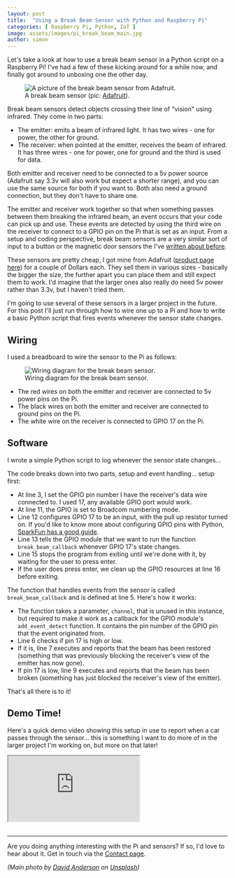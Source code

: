 ```yaml
---
layout: post
title:  "Using a Break Beam Sensor with Python and Raspberry Pi"
categories: [ Raspberry Pi, Python, IoT ]
image: assets/images/pi_break_beam_main.jpg
author: simon
---
```

Let's take a look at how to use a break beam sensor in a Python script on a Raspberry Pi!  I've had a few of these kicking around for a while now, and finally got around to unboxing one the other day.

<figure class="figure">
  <img src="{{ site.baseurl }}/assets/images/pi_break_beam_sensor_pic.jpg" class="figure-img img-fluid" alt="A picture of the break beam sensor from Adafruit.">
  <figcaption class="figure-caption text-center">A break beam sensor (pic: <a href="https://adafruit.com">Adafruit</a>).</figcaption>
</figure>

Break beam sensors detect objects crossing their line of "vision" using infrared.  They come in two parts:

* The emitter: emits a beam of infrared light.  It has two wires - one for power, the other for ground.
* The receiver: when pointed at the emitter, receives the beam of infrared.  It has three wires - one for power, one for ground and the third is used for data.

Both emitter and receiver need to be connected to a 5v power source (Adafruit say 3.3v will also work but expect a shorter range), and you can use the same source for both if you want to.  Both also need a ground connection, but they don't have to share one.

The emitter and receiver work together so that when something passes between them breaking the infrared beam, an event occurs that your code can pick up and use.  These events are detected by using the third wire on the receiver to connect to a GPIO pin on the Pi that is set as an input.  From a setup and coding perspective, break beam sensors are a very similar sort of input to a button or the magnetic door sensors the I've [written about before](https://simonprickett.dev/playing-with-raspberry-pi-door-sensor-fun/).

These sensors are pretty cheap, I got mine from Adafruit ([product page here](https://www.adafruit.com/product/2167)) for a couple of Dollars each.  They sell them in various sizes - basically the bigger the size, the further apart you can place them and still expect them to work.  I'd imagine that the larger ones also really do need 5v power rather than 3.3v, but I haven't tried them.

I'm going to use several of these sensors in a larger project in the future.  For this post I'll just run through how to wire one up to a Pi and how to write a basic Python script that fires events whenever the sensor state changes.

## Wiring

I used a breadboard to wire the sensor to the Pi as follows:

<figure class="figure">
  <img src="{{ site.baseurl }}/assets/images/pi_break_beam_wiring.png" class="figure-img img-fluid" alt="Wiring diagram for the break beam sensor.">
  <figcaption class="figure-caption text-center">Wiring diagram for the break beam sensor.</figcaption>
</figure>

* The red wires on both the emitter and receiver are connected to 5v power pins on the Pi.
* The black wires on both the emitter and receiver are connected to ground pins on the Pi.
* The white wire on the receiver is connected to GPIO 17 on the Pi.

## Software

I wrote a simple Python script to log whenever the sensor state changes...

<script src="https://gist.github.com/simonprickett/611ccbde773c9909f49b78f890f34117.js"></script>

The code breaks down into two parts, setup and event handling... setup first:

* At line 3, I set the GPIO pin number I have the receiver's data wire connected to.  I used 17, any available GPIO port would work.
* At line 11, the GPIO is set to Broadcom numbering mode.
* Line 12 configures GPIO 17 to be an input, with the pull up resistor turned on.  If you'd like to know more about configuring GPIO pins with Python, [SparkFun has a good guide](https://learn.sparkfun.com/tutorials/raspberry-gpio/all).
* Line 13 tells the GPIO module that we want to run the function `break_beam_callback` whenever GPIO 17's state changes.
* Line 15 stops the program from exiting until we're done with it, by waiting for the user to press enter.
* If the user does press enter, we clean up the GPIO resources at line 16 before exiting.

The function that handles events from the sensor is called `break_beam_callback` and is defined at line 5.  Here's how it works:

* The function takes a parameter, `channel`, that is unused in this instance, but required to make it work as a callback for the GPIO module's `add_event_detect` function.  It contains the pin number of the GPIO pin that the event originated from.
* Line 6 checks if pin 17 is high or low.
* If it is, line 7 executes and reports that the beam has been restored (something that was previously blocking the receiver's view of the emitter has now gone).
* If pin 17 is low, line 9 executes and reports that the beam has been broken (something has just blocked the receiver's view of the emitter).

That's all there is to it!

## Demo Time!

Here's a quick demo video showing this setup in use to report when a car passes through the sensor... this is something I want to do more of in the larger project I'm working on, but more on that later!

<div class="embed-responsive embed-responsive-16by9">
  <iframe class="embed-responsive-item" src="https://www.youtube.com/embed/GdG2f0BwgtQ" allowfullscreen></iframe>
</div><br/>

---

Are you doing anything interesting with the Pi and sensors?  If so, I'd love to hear about it.  Get in touch via the [Contact page](https://simonprickett.dev/contact/).

_(Main photo by [David Anderson](https://unsplash.com/@digitalartsmedia?utm_source=unsplash&utm_medium=referral&utm_content=creditCopyText) on [Unsplash](https://unsplash.com/s/photos/industrial-laser?utm_source=unsplash&utm_medium=referral&utm_content=creditCopyText))_
